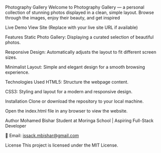 Photography Gallery
Welcome to Photography Gallery — a personal collection of stunning photos displayed in a clean, simple layout. Browse through the images, enjoy their beauty, and get inspired

Live Demo
View Site (Replace with your live site URL if available)

Features
Static Photo Gallery: Displaying a curated selection of beautiful photos.

Responsive Design: Automatically adjusts the layout to fit different screen sizes.

Minimalist Layout: Simple and elegant design for a smooth browsing experience.

Technologies Used
HTML5: Structure the webpage content.

CSS3: Styling and layout for a modern and responsive design.

Installation
Clone or download the repository to your local machine.

Open the index.html file in any browser to view the website.

Author
Mohamed Bishar
Student at Moringa School | Aspiring Full-Stack Developer

📧 Email: issack.mbishar@gmail.com

License
This project is licensed under the MIT License.
